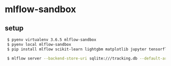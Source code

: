 # mlflow-sandbox

## setup

```bash
 $ pyenv virtualenv 3.6.5 mlflow-sandbox
 $ pyenv local mlflow-sandbox
 $ pip install mlflow scikit-learn lightgbm matplotlib jupyter tensorflow
```

```bash
 $ mlflow server --backend-store-uri sqlite:///tracking.db --default-artifact-root file:/tmp/artifacts --host 0.0.0.0
```
